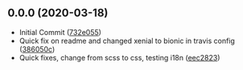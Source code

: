 ## 0.0.0 (2020-03-18)

* Initial Commit ([732e055](https://github.com/Desmoswal/mttcsp-corp/commit/732e055))
* Quick fix on readme and changed xenial to bionic in travis config ([386050c](https://github.com/Desmoswal/mttcsp-corp/commit/386050c))
* Quick fixes, change from scss to css, testing i18n ([eec2823](https://github.com/Desmoswal/mttcsp-corp/commit/eec2823))



